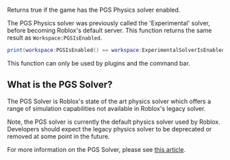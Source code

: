 Returns true if the game has the PGS Physics solver enabled.

The PGS Physics solver was previously called the 'Experimental' solver, before becoming Roblox's default server. This function returns the same result as `Workspace:PGSIsEnabled`.

```lua
print(workspace:PGSIsEnabled() == workspace:ExperimentalSolverIsEnabled()) -- true
``` 

This function can only be used by plugins and the command bar.

What is the PGS Solver?
-----------------------

The PGS Solver is Roblox's state of the art physics solver which offers a range of simulation capabilities not available in Roblox's legacy solver.

Note, the PGS solver is currently the default physics solver used by Roblox. Developers should expect the legacy physics solver to be deprecated or removed at some point in the future.

For more information on the PGS Solver, please see [this article](https://developer.roblox.com/articles/Building-with-PGS).